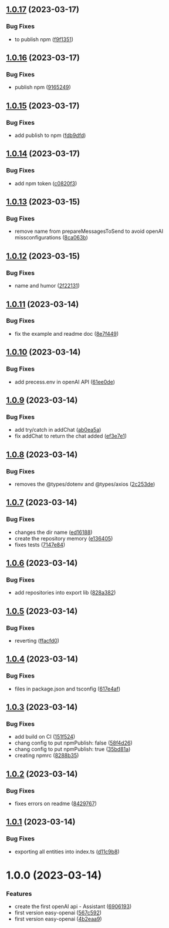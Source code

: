 ## [1.0.17](https://github.com/whitebeardit/easy-openai/compare/v1.0.16...v1.0.17) (2023-03-17)


### Bug Fixes

* to publish npm ([f9f1351](https://github.com/whitebeardit/easy-openai/commit/f9f1351a2af950f20865cb0ee71c0dd0583133cf))

## [1.0.16](https://github.com/whitebeardit/easy-openai/compare/v1.0.15...v1.0.16) (2023-03-17)


### Bug Fixes

* publish  npm ([9165249](https://github.com/whitebeardit/easy-openai/commit/91652492157b918e0c90e4644ecbf43ef769798b))

## [1.0.15](https://github.com/whitebeardit/easy-openai/compare/v1.0.14...v1.0.15) (2023-03-17)


### Bug Fixes

* add publish to npm ([fdb9dfd](https://github.com/whitebeardit/easy-openai/commit/fdb9dfd2b45162d4e88e2fe8f764a1292a5f1c36))

## [1.0.14](https://github.com/whitebeardit/easy-openai/compare/v1.0.13...v1.0.14) (2023-03-17)


### Bug Fixes

* add npm token ([c0820f3](https://github.com/whitebeardit/easy-openai/commit/c0820f31d61ca7b62957b1f5df4816138ca5f710))

## [1.0.13](https://github.com/whitebeardit/easy-openai/compare/v1.0.12...v1.0.13) (2023-03-15)


### Bug Fixes

* remove name from prepareMessagesToSend to avoid openAI missconfigurations ([8ca063b](https://github.com/whitebeardit/easy-openai/commit/8ca063b49f41bc57f9f68fddc2a929c253e5bc49))

## [1.0.12](https://github.com/whitebeardit/easy-openai/compare/v1.0.11...v1.0.12) (2023-03-15)


### Bug Fixes

* name and humor ([2f22131](https://github.com/whitebeardit/easy-openai/commit/2f221310c9873ec53afdc70ea5d72b2ee1d236b1))

## [1.0.11](https://github.com/whitebeardit/easy-openai/compare/v1.0.10...v1.0.11) (2023-03-14)


### Bug Fixes

* fix the example and readme doc ([8e7f449](https://github.com/whitebeardit/easy-openai/commit/8e7f4498905f10ef7694729417368ad03d822cf2))

## [1.0.10](https://github.com/whitebeardit/easy-openai/compare/v1.0.9...v1.0.10) (2023-03-14)


### Bug Fixes

* add precess.env in openAI API ([61ee0de](https://github.com/whitebeardit/easy-openai/commit/61ee0debfc980995ac78e65c196c4fbd105289fb))

## [1.0.9](https://github.com/whitebeardit/easy-openai/compare/v1.0.8...v1.0.9) (2023-03-14)


### Bug Fixes

* add try/catch in addChat ([ab0ea5a](https://github.com/whitebeardit/easy-openai/commit/ab0ea5a9c04f2466750a753ae0a427e828e5fe03))
* fix addChat to return the chat added ([ef3e7e1](https://github.com/whitebeardit/easy-openai/commit/ef3e7e169729b2faf19d71117cfe048f0178794e))

## [1.0.8](https://github.com/whitebeardit/easy-openai/compare/v1.0.7...v1.0.8) (2023-03-14)


### Bug Fixes

* removes the @types/dotenv and @types/axios ([2c253de](https://github.com/whitebeardit/easy-openai/commit/2c253de3cf9f151d301dfe36f7f5850e99279756))

## [1.0.7](https://github.com/whitebeardit/easy-openai/compare/v1.0.6...v1.0.7) (2023-03-14)


### Bug Fixes

* changes the dir name ([ed16188](https://github.com/whitebeardit/easy-openai/commit/ed16188edf962c9d7a7bc4e954cc47e03609d18a))
* create the repository memory ([e136405](https://github.com/whitebeardit/easy-openai/commit/e136405337e21d36774cfe0d5c47a61f916ea2ed))
* fixes tests ([7147e84](https://github.com/whitebeardit/easy-openai/commit/7147e848d30294b618e56bdc8eed39f192e18c9f))

## [1.0.6](https://github.com/whitebeardit/easy-openai/compare/v1.0.5...v1.0.6) (2023-03-14)


### Bug Fixes

* add repositories into export lib ([828a382](https://github.com/whitebeardit/easy-openai/commit/828a3820aa473b3fc4ee69296311c8f2a3715b19))

## [1.0.5](https://github.com/whitebeardit/easy-openai/compare/v1.0.4...v1.0.5) (2023-03-14)


### Bug Fixes

* reverting ([ffacfd0](https://github.com/whitebeardit/easy-openai/commit/ffacfd0fb33cbdca2f73cd0c1c17c7495a414935))

## [1.0.4](https://github.com/whitebeardit/easy-openai/compare/v1.0.3...v1.0.4) (2023-03-14)


### Bug Fixes

* files in package.json and tsconfig ([617e4af](https://github.com/whitebeardit/easy-openai/commit/617e4af322d9dc18dc08f1244f5baf635c1682e5))

## [1.0.3](https://github.com/whitebeardit/easy-openai/compare/v1.0.2...v1.0.3) (2023-03-14)


### Bug Fixes

* add build on CI ([151f524](https://github.com/whitebeardit/easy-openai/commit/151f52487816ba15b78c33e49a2ac45c56f53b27))
* chang config to put npmPublish: false ([58f4d26](https://github.com/whitebeardit/easy-openai/commit/58f4d262abfffae40d444a567f071a43bfe42d7c))
* chang config to put npmPublish: true ([35bd81a](https://github.com/whitebeardit/easy-openai/commit/35bd81a18973868a33ed4b63c92372ff243d8d28))
* creating npmrc ([8288b35](https://github.com/whitebeardit/easy-openai/commit/8288b353fa9ac51f99fc3d9c06a3dac9f6763c5d))

## [1.0.2](https://github.com/whitebeardit/easy-openai/compare/v1.0.1...v1.0.2) (2023-03-14)


### Bug Fixes

* fixes errors on readme ([8429767](https://github.com/whitebeardit/easy-openai/commit/842976719cc99f0439f8fc4165edbd8cc4b79bb0))

## [1.0.1](https://github.com/whitebeardit/easy-openai/compare/v1.0.0...v1.0.1) (2023-03-14)


### Bug Fixes

* exporting all entities into index.ts ([d11c9b8](https://github.com/whitebeardit/easy-openai/commit/d11c9b83062cf5f97c7770d0c546c77a2c3a6713))

# 1.0.0 (2023-03-14)


### Features

* create the first openAI api - Assistant ([6906193](https://github.com/whitebeardit/easy-openai/commit/69061933d4746046c73aec1eddd73b54f21c2536))
* first version easy-openai ([567c592](https://github.com/whitebeardit/easy-openai/commit/567c592af29af8431685df2119dc9456b2254b43))
* first version easy-openai ([4b2eaa9](https://github.com/whitebeardit/easy-openai/commit/4b2eaa93bd9491c4e006a48c16d0025b6f78b5cf))
